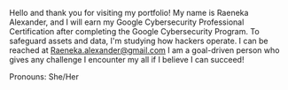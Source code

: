 Hello and thank you for visiting my portfolio!
My name is Raeneka Alexander, and I will earn my Google Cybersecurity Professional Certification after completing the Google Cybersecurity Program.
To safeguard assets and data, I'm studying how hackers operate.
I can be reached at Raeneka.alexander@gmail.com
I am a goal-driven person who gives any challenge I encounter my all if I believe I can succeed!

Pronouns: She/Her

